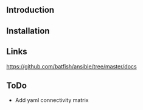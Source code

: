 ## Introduction

## Installation

## Links 
https://github.com/batfish/ansible/tree/master/docs

## ToDo
* Add yaml connectivity matrix
